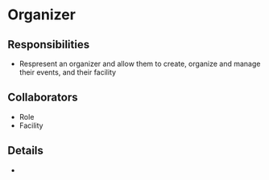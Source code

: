 # Organizer

## Responsibilities

- Respresent an organizer and allow them to create, organize and manage their events, and their facility

## Collaborators

- Role
- Facility

## Details

-
